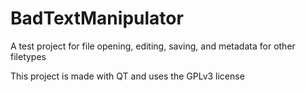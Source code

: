 # BadTextManipulator
 A test project for file opening, editing, saving, and metadata for other filetypes

 This project is made with QT and uses the GPLv3 license